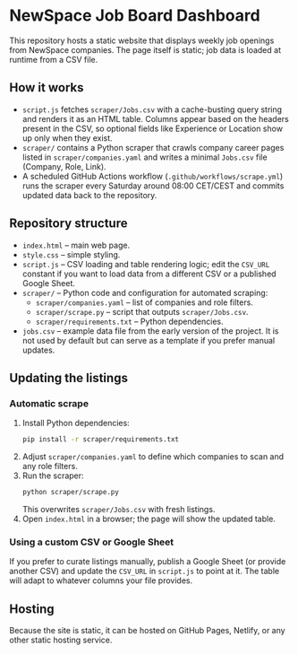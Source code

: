 # NewSpace Job Board Dashboard

This repository hosts a static website that displays weekly job openings from NewSpace companies. The page itself is static; job data is loaded at runtime from a CSV file.

## How it works

- `script.js` fetches `scraper/Jobs.csv` with a cache-busting query string and renders it as an HTML table. Columns appear based on the headers present in the CSV, so optional fields like Experience or Location show up only when they exist.
- `scraper/` contains a Python scraper that crawls company career pages listed in `scraper/companies.yaml` and writes a minimal `Jobs.csv` file (Company, Role, Link).
- A scheduled GitHub Actions workflow (`.github/workflows/scrape.yml`) runs the scraper every Saturday around 08:00 CET/CEST and commits updated data back to the repository.

## Repository structure

- `index.html` – main web page.
- `style.css` – simple styling.
- `script.js` – CSV loading and table rendering logic; edit the `CSV_URL` constant if you want to load data from a different CSV or a published Google Sheet.
- `scraper/` – Python code and configuration for automated scraping:
  - `scraper/companies.yaml` – list of companies and role filters.
  - `scraper/scrape.py` – script that outputs `scraper/Jobs.csv`.
  - `scraper/requirements.txt` – Python dependencies.
- `jobs.csv` – example data file from the early version of the project. It is not used by default but can serve as a template if you prefer manual updates.

## Updating the listings

### Automatic scrape

1. Install Python dependencies:
   ```sh
   pip install -r scraper/requirements.txt
   ```
2. Adjust `scraper/companies.yaml` to define which companies to scan and any role filters.
3. Run the scraper:
   ```sh
   python scraper/scrape.py
   ```
   This overwrites `scraper/Jobs.csv` with fresh listings.
4. Open `index.html` in a browser; the page will show the updated table.

### Using a custom CSV or Google Sheet

If you prefer to curate listings manually, publish a Google Sheet (or provide another CSV) and update the `CSV_URL` in `script.js` to point at it. The table will adapt to whatever columns your file provides.

## Hosting

Because the site is static, it can be hosted on GitHub Pages, Netlify, or any other static hosting service.

